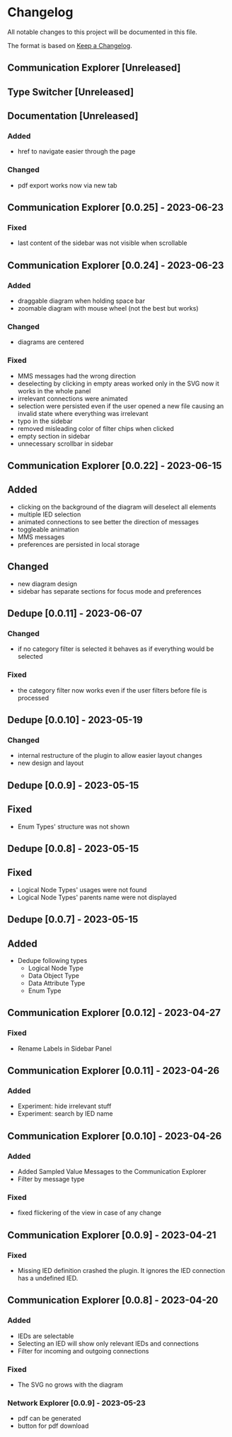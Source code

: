 # Changelog

All notable changes to this project will be documented in this file.

The format is based on [Keep a Changelog](https://keepachangelog.com/en/1.0.0/).


## Communication Explorer [Unreleased]
## Type Switcher [Unreleased]
## Documentation [Unreleased]

### Added
- href to navigate easier through the page

### Changed
- pdf export works now via new tab

## Communication Explorer [0.0.25] - 2023-06-23

### Fixed
- last content of the sidebar was not visible when scrollable

## Communication Explorer [0.0.24] - 2023-06-23

### Added
- draggable diagram when holding space bar
- zoomable diagram with mouse wheel (not the best but works)

### Changed

- diagrams are centered

### Fixed
- MMS messages had the wrong direction
- deselecting by clicking in empty areas worked only in the SVG
  now it works in the whole panel
- irrelevant connections were animated
- selection were persisted even if the user opened a new file causing
  an invalid state where everything was irrelevant
- typo in the sidebar
- removed misleading color of filter chips when clicked
- empty section in sidebar
- unnecessary scrollbar in sidebar


## Communication Explorer [0.0.22] - 2023-06-15

## Added
- clicking on the background of the diagram will deselect all elements
- multiple IED selection
- animated connections to see better the direction of messages
- toggleable animation
- MMS messages
- preferences are persisted in local storage

## Changed
- new diagram design
- sidebar has separate sections for focus mode and preferences

## Dedupe [0.0.11] - 2023-06-07

### Changed
- if no category filter is selected it behaves as if everything would be selected

### Fixed
- the category filter now works even if the user filters before file is processed

## Dedupe [0.0.10] - 2023-05-19

### Changed

- internal restructure of the plugin to allow easier layout changes
- new design and layout

## Dedupe [0.0.9] - 2023-05-15

## Fixed

- Enum Types' structure was not shown

## Dedupe [0.0.8] - 2023-05-15

## Fixed

- Logical Node Types' usages were not found
- Logical Node Types' parents name were not displayed

## Dedupe [0.0.7] - 2023-05-15

## Added

- Dedupe following types
  - Logical Node Type
  - Data Object Type
  - Data Attribute Type
  - Enum Type

## Communication Explorer [0.0.12] - 2023-04-27

### Fixed

- Rename Labels in Sidebar Panel

## Communication Explorer [0.0.11] - 2023-04-26

### Added

- Experiment: hide irrelevant stuff
- Experiment: search by IED name

## Communication Explorer [0.0.10] - 2023-04-26

### Added

- Added Sampled Value Messages to the Communication Explorer
- Filter by message type

### Fixed

- fixed flickering of the view in case of any change

## Communication Explorer [0.0.9] - 2023-04-21

### Fixed

- Missing IED definition crashed the plugin.
  It ignores the IED connection has a undefined IED.

## Communication Explorer [0.0.8] - 2023-04-20

### Added

- IEDs are selectable
- Selecting an IED will show only relevant IEDs and connections
- Filter for incoming and outgoing connections

### Fixed

- The SVG no grows with the diagram

### Network Explorer [0.0.9] - 2023-05-23

- pdf can be generated
- button for pdf download
